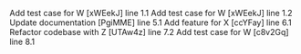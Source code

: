 Add test case for W [xWEekJ] line 1.1
Add test case for W [xWEekJ] line 1.2
Update documentation [PgiMME] line 5.1
Add feature for X [ccYFay] line 6.1
Refactor codebase with Z [UTAw4z] line 7.2
Add test case for W [c8v2Gq] line 8.1
